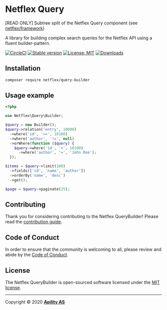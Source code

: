 # Netflex Query

[READ ONLY] Subtree split of the Netflex Query component (see [netflex/framework](https://github.con/netflex-sdk/framework))

A library for building complex search queries for the Netflex API using a fluent builder-pattern.

<a href="https://circleci.com/gh/netflex-sdk/query-builder"><img src="https://circleci.com/gh/netflex-sdk/query-builder.svg?style=shield" alt="CircleCI"></a>
<a href="https://packagist.org/packages/netflex/query-builder"><img src="https://img.shields.io/packagist/v/netflex/query-builder?label=stable" alt="Stable version"></a>
<a href="https://opensource.org/licenses/MIT"><img src="https://img.shields.io/github/license/netflex-sdk/query-builder.svg" alt="License: MIT"></a>
<a href="https://packagist.org/packages/netflex/query-builder/stats"><img src="https://img.shields.io/packagist/dm/netflex/query-builder" alt="Downloads"></a>

## Installation

```bash
composer require netflex/query-builder
```

## Usage example

```php
<?php

use Netflex\Query\Builder;

$query = new Builder();
$query->relation('entry', 10000)
  ->where('id', '>=', 10100)
  ->where('author', '!=', null)
  ->orWhere(function ($query) {
    $query->where('id', '<', 10100)
      ->where('author', '=', 'John Doe');
  });

$items = $query->limit(100)
  ->fields(['id', 'name', 'author'])
  ->orderBy('name', 'desc')
  ->get();

$page = $query->paginate(25);
```

## Contributing

Thank you for considering contributing to the Netflex QueryBuilder! Please read the [contribution guide](CONTRIBUTING.md).

## Code of Conduct

In order to ensure that the community is welcoming to all, please review and abide by the [Code of Conduct](CODE_OF_CONDUCT.md).

## License

The Netflex QueryBuilder is open-sourced software licensed under the [MIT license](LICENSE.md).

<hr>

Copyright &copy; 2020 **[Apility AS](https://apility.no)**
